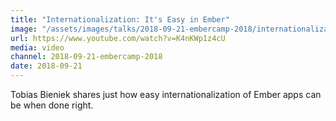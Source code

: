 ```yaml
---
title: "Internationalization: It's Easy in Ember"
image: "/assets/images/talks/2018-09-21-embercamp-2018/internationalization-its-easy-in-ember.png"
url: https://www.youtube.com/watch?v=K4nKWp1z4cU
media: video
channel: 2018-09-21-embercamp-2018
date: 2018-09-21
---
```


Tobias Bieniek shares just how easy internationalization of Ember apps can be
when done right.
